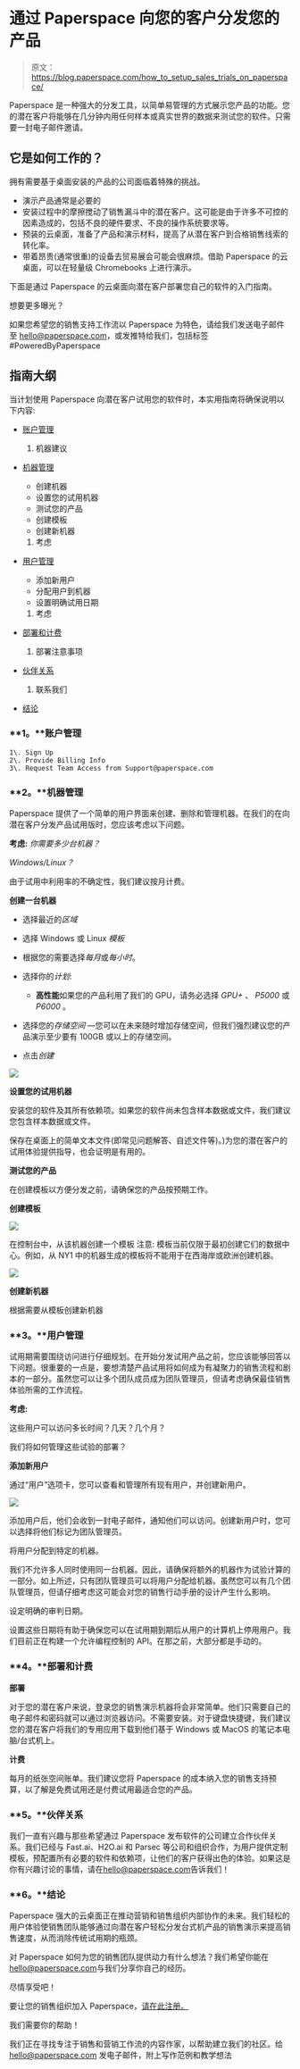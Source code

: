 # 通过 Paperspace 向您的客户分发您的产品

> 原文：<https://blog.paperspace.com/how_to_setup_sales_trials_on_paperspace/>

Paperspace 是一种强大的分发工具，以简单易管理的方式展示您产品的功能。您的潜在客户将能够在几分钟内用任何样本或真实世界的数据来测试您的软件。只需要一封电子邮件邀请。

## 它是如何工作的？

拥有需要基于桌面安装的产品的公司面临着特殊的挑战。

*   演示产品通常是必要的
*   安装过程中的摩擦搅动了销售漏斗中的潜在客户。这可能是由于许多不可控的因素造成的，包括不良的硬件要求、不良的操作系统要求等。
*   预装的云桌面，准备了产品和演示材料，提高了从潜在客户到合格销售线索的转化率。
*   带着昂贵(通常很重)的设备去贸易展会可能会很麻烦。借助 Paperspace 的云桌面，可以在轻量级 Chromebooks 上进行演示。

下面是通过 Paperspace 的云桌面向潜在客户部署您自己的软件的入门指南。

想要更多曝光？

如果您希望您的销售支持工作流以 Paperspace 为特色，请给我们发送电子邮件至 hello@paperspace.com，或发推特给我们，包括标签#PoweredByPaperspace

## **指南大纲**

当计划使用 Paperspace 向潜在客户试用您的软件时，本实用指南将确保说明以下内容:

*   [账户管理](#account)

    1.  机器建议
*   [机器管理](#machine)
    *   创建机器
    *   设置您的试用机器
    *   测试您的产品
    *   创建模板
    *   创建新机器
    1.  考虑
*   [用户管理](#user)
    *   添加新用户
    *   分配用户到机器
    *   设置明确试用日期
    1.  考虑
*   [部署和计费](#payments)

    1.  部署注意事项
*   [伙伴关系](#partnerships)
    1.  联系我们
*   [结论](#conclusion)

### **1。**账户管理

```
1\. Sign Up
2\. Provide Billing Info
3\. Request Team Access from Support@paperspace.com 
```

### **2。**机器管理

Paperspace 提供了一个简单的用户界面来创建、删除和管理机器。在我们的在向潜在客户分发产品试用版时，您应该考虑以下问题。

**考虑:**
*你需要多少台机器？*

*Windows/Linux？*

由于试用中利用率的不确定性，我们建议按月计费。

**创建一台机器**

*   选择最近的*区域*

*   选择 Windows 或 Linux *模板*

*   根据您的需要选择*每月*或*每小时*。

*   选择你的*计划*:

    *   **高性能**如果您的产品利用了我们的 GPU，请务必选择 *GPU+* 、 *P5000* 或 *P6000* 。
*   选择您的*存储空间* —您可以在未来随时增加存储空间，但我们强烈建议您的产品演示至少要有 100GB 或以上的存储空间。

*   点击*创建*

![](img/cba185511daf620e96b0dfdcef961853.png)

**设置您的试用机器**

安装您的软件及其所有依赖项。如果您的软件尚未包含样本数据或文件，我们建议您包含样本数据或文件。

保存在桌面上的简单文本文件(即常见问题解答、自述文件等)。)为您的潜在客户的试用体验提供指导，也会证明是有用的。

**测试您的产品**

在创建模板以方便分发之前，请确保您的产品按预期工作。

**创建模板**

![](img/acbbc56fa484b173077d1ebe1d4ddbd9.png)

在控制台中，从该机器创建一个模板
注意:
模板当前仅限于最初创建它们的数据中心。例如，从 NY1 中的机器生成的模板将不能用于在西海岸或欧洲创建机器。

![](img/b0f23c1bda94749bcbcd9a6ecb54bd54.png)

**创建新机器**

根据需要从模板创建新机器

### **3。**用户管理

试用期需要围绕访问进行仔细规划。在开始分发试用产品之前，您应该能够回答以下问题。很重要的一点是，要想清楚产品试用将如何成为有凝聚力的销售流程和剧本的一部分。虽然您可以让多个团队成员成为团队管理员，但请考虑确保最佳销售体验所需的工作流程。

**考虑:**

这些用户可以访问多长时间？几天？几个月？

我们将如何管理这些试验的部署？

**添加新用户**

通过“用户”选项卡，您可以查看和管理所有现有用户，并创建新用户。

![](img/8fc9d8fa46d1328ffc7a3726a6b7451c.png)

添加用户后，他们会收到一封电子邮件，通知他们可以访问。创建新用户时，您可以选择将他们标记为团队管理员。

将用户分配到特定的机器。

我们不允许多人同时使用同一台机器。因此，请确保将额外的机器作为试验计算的一部分。如上所述，只有团队管理员可以将用户分配给机器。虽然您可以有几个团队管理员，但请仔细考虑这可能会对您的销售行动手册的设计产生什么影响。

设定明确的审判日期。

设置这些日期将有助于确保您可以在试用期到期后从用户的计算机上停用用户。我们目前正在构建一个允许编程控制的 API。在那之前，大部分都是手动的。

### **4。**部署和计费

**部署**

对于您的潜在客户来说，登录您的销售演示机器将会非常简单。他们只需要自己的电子邮件和密码就可以通过浏览器访问。不需要安装。对于键盘快捷键，我们建议您的潜在客户将我们的专用应用下载到他们基于 Windows 或 MacOS 的笔记本电脑/台式机上。

**计费**

每月的纸张空间账单。我们建议您将 Paperspace 的成本纳入您的销售支持预算，以了解是免费试用还是付费试用最适合您的产品。

### **5。**伙伴关系

我们一直有兴趣与那些希望通过 Paperspace 发布软件的公司建立合作伙伴关系。我们已经与 Fast.ai、H2O.ai 和 Parsec 等公司和组织合作，为用户提供定制模板，预配置所有必要的软件和依赖项，让他们的客户获得出色的体验。如果这是你有兴趣讨论的事情，请在[hello@paperspace.com](mailto:hello@paperspace.com)告诉我们！

### **6。**结论

Paperspace 强大的云桌面正在推动营销和销售组织内部协作的未来。我们轻松的用户体验使销售团队能够通过向潜在客户轻松分发台式机产品的销售演示来提高销售速度，从而消除传统试用期的瓶颈。

对 Paperspace 如何为您的销售团队提供动力有什么想法？我们希望你能在[hello@paperspace.com](mailto:hello@paperspace.com)与我们分享你自己的经历。

尽情享受吧！

要让您的销售组织加入 Paperspace，[请在此注册。](https://www.paperspace.com/account/signup?utm-campaign=distributeblog)

我们需要你的帮助！

我们正在寻找专注于销售和营销工作流的内容作家，以帮助建立我们的社区。给 hello@paperspace.com 发电子邮件，附上写作范例和教学想法